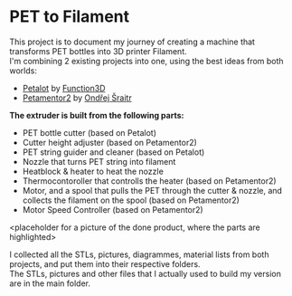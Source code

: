 # PET to Filament
This project is to document my journey of creating a machine that transforms PET bottles into 3D printer Filament.  
I'm combining 2 existing projects into one, using the best ideas from both worlds:
- [Petalot](https://github.com/function3d/petalot "Petalot project's Github page") by [Function3D]([https://www.youtube.com/c/Function3d](https://linktr.ee/function.3d)) 
- [Petamentor2](https://petamentor2.com/ "Petamentor2 project's website") by [Ondřej Šraitr](https://www.facebook.com/groups/594548605536945) 

**The extruder is built from the following parts:**
- PET bottle cutter (based on Petalot)
- Cutter height adjuster (based on Petamentor2)
- PET string guider and cleaner (based on Petalot)
- Nozzle that turns PET string into filament
- Heatblock & heater to heat the nozzle
- Thermocontoroller that controlls the heater (based on Petamentor2)
- Motor, and a spool that pulls the PET through the cutter & nozzle, and collects the filament on the spool (based on Petamentor2)
- Motor Speed Controller (based on Petamentor2)

<placeholder for a picture of the done product, where the parts are highlighted>

I collected all the STLs, pictures, diagrammes, material lists from both projects, and put them into their respective folders.  
The STLs, pictures and other files that I actually used to build my version are in the main folder.
